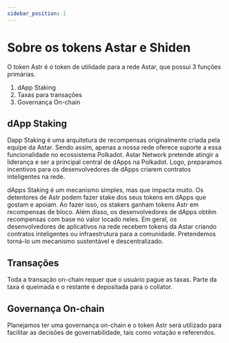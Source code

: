 ```yaml
---
sidebar_position: 1
---
```


# Sobre os tokens Astar e Shiden

O token Astr é o token de utilidade para a rede Astar, que possui 3 funções primárias.

1. dApp Staking
2. Taxas para transações
3. Governança On-chain

## dApp Staking

Dapp Staking é uma arquitetura de recompensas originalmente criada pela equipe da Astar. Sendo assim, apenas a nossa rede oferece suporte a essa funcionalidade no ecossistema Polkadot. Astar Network pretende atingir a liderança e ser a principal central de dApps na Polkadot. Logo, preparamos incentivos para os desenvolvedores de dApps criarem contratos inteligentes na rede.

dApps Staking é um mecanismo simples, mas que impacta muito. Os detentores de Astr podem fazer stake dos seus tokens em dApps que gostam e apoiam. Ao fazer isso, os stakers ganham tokens Astr em recompensas de bloco. Além disso, os desenvolvedores de dApps obtêm recompensas com base no valor locado neles. Em geral, os desenvolvedores de aplicativos na rede recebem tokens da Astar criando contratos inteligentes ou infraestrutura para a comunidade. Pretendemos torná-lo um mecanismo sustentável e descentralizado.

## Transações

Toda a transação on-chain requer que o usuário pague as taxas. Parte da taxa é queimada e o restante é depositada para o collator.

## Governança On-chain

Planejamos ter uma governança on-chain e o token Astr será utilizado para facilitar as decisões de governabilidade, tais como votação e referendos.
